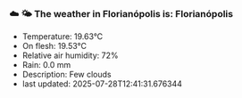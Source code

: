 ### ☁️ 🌤️  The weather in Florianópolis is: Florianópolis

- Temperature: 19.63°C
- On flesh: 19.53°C
- Relative air humidity: 72%
- Rain: 0.0 mm
- Description: Few clouds
- last updated: 2025-07-28T12:41:31.676344
